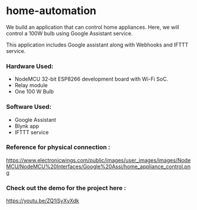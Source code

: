 # home-automation

We build an application that can control home appliances. Here, we will control a 100W bulb using Google Assistant service.

This application includes Google assistant along with Webhooks and IFTTT service.

### Hardware Used:
- NodeMCU 32-bit ESP8266 development board with Wi-Fi SoC.
- Relay module
- One 100 W Bulb

### Software Used:
- Google Assistant
- Blynk app
- IFTTT service

### Reference for physical connection : 
https://www.electronicwings.com/public/images/user_images/images/NodeMCU/NodeMCU%20Interfaces/Google%20Assi/home_appliance_control.png

### Check out the demo for the project here : 
https://youtu.be/ZQ1iSyXyXdk
